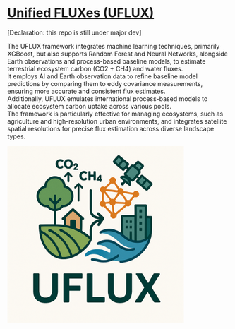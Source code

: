 # [Unified FLUXes (UFLUX)](https://sites.google.com/view/uflux)

[Declaration: this repo is still under major dev]

The UFLUX framework integrates machine learning techniques, primarily XGBoost, but also supports Random Forest and Neural Networks, alongside Earth observations and process-based baseline models, to estimate terrestrial ecosystem carbon (CO2 + CH4) and water fluxes. \
It employs AI and Earth observation data to refine baseline model predictions by comparing them to eddy covariance measurements, ensuring more accurate and consistent flux estimates. \
Additionally, UFLUX emulates international process-based models to allocate ecosystem carbon uptake across various pools. \
The framework is particularly effective for managing ecosystems, such as agriculture and high-resolution urban environments, and integrates satellite spatial resolutions for precise flux estimation across diverse landscape types.

<img src="https://github.com/soonyenju/uflux/blob/main/resources/logo.png" width="400"/>



